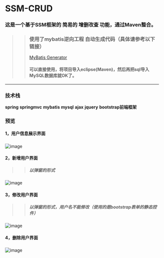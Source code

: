 # SSM-CRUD
### 这是一个基于SSM框架的 简易的 增删改查 功能，通过Maven整合。
>>### 使用了mybatis逆向工程 自动生成代码（具体请参考以下链接）
>>[MyBatis Generator](http://www.mybatis.org/generator/index.html)  
>>#### 可以直接使用，将项目导入eclipse(Maven)，然后再把sql导入MySQL数据库就OK了。
---
### 技术栈
**spring** **springmvc** **mybatis** **mysql** **ajax** **jquery** **bootstrap前端框架**
### 预览
#### 1，用户信息展示界面
>>##### 
![image](https://github.com/ML123456/SSM-CRUD/blob/master/crud/waber/%E7%94%A8%E6%88%B7%E4%BF%A1%E6%81%AF%E5%B1%95%E7%A4%BA.png)
#### 2，新增用户界面
>>##### 以弹窗的形式
![image](https://github.com/ML123456/SSM-CRUD/blob/master/crud/waber/%E6%96%B0%E5%A2%9E%E7%94%A8%E6%88%B7.png)
#### 3，修改用户界面
>>##### 以弹窗的形式，用户名不能修改（使用的是bootstrap表单的静态控件）
![image](https://github.com/ML123456/SSM-CRUD/blob/master/crud/waber/%E4%BF%AE%E6%94%B9%E7%94%A8%E6%88%B7.png)
#### 4，删除用户界面
>>##### 
![image](https://github.com/ML123456/SSM-CRUD/blob/master/crud/waber/%E5%88%A0%E9%99%A4%E7%94%A8%E6%88%B7.png)
